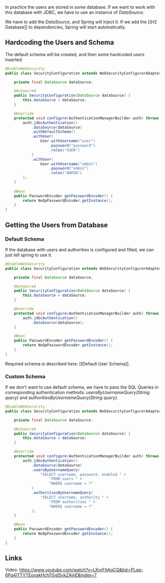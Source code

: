 In practice the users are stored in some database. If we want to work with this database with JDBC, we have to use an instance of _DataSource_.

We have to add the _DataSource_, and Spring will inject it. If we add the [[H2 Database]] to dependencies, Spring will start automatically.


## Hardcoding the Users and Schema

The default schema will be created, and then some hardcoded users inserted.

```java
@EnableWebSecurity
public class SecurityConfiguration extends WebSecurityConfigurerAdapter {

    private final DataSource dataSource;

    @Autowired
    public SecurityConfiguration(DataSource dataSource) {
        this.dataSource = dataSource;
    }

    @Override
    protected void configure(AuthenticationManagerBuilder auth) throws Exception {
        auth.jdbcAuthentication()
            .dataSource(dataSource)
            .withDefaultSchema()
            .withUser(
                User.withUsername("user")
                    .password("password")
                    .roles("USER")
            )
            .withUser(
                User.withUsername("admin")
                    .password("admin")
                    .roles("ADMIN")
        );
    }
    
    @Bean
    public PasswordEncoder getPasswordEncoder() {
        return NoOpPasswordEncoder.getInstance();
    }
}
```

## Getting the Users from Database
### Default Schema
If the database with users and authorities is configured and filled, we can just tell spring to use it.

```java
@EnableWebSecurity
public class SecurityConfiguration extends WebSecurityConfigurerAdapter {

    private final DataSource dataSource;

    @Autowired
    public SecurityConfiguration(DataSource dataSource) {
        this.dataSource = dataSource;
    }

    @Override
    protected void configure(AuthenticationManagerBuilder auth) throws Exception {
        auth.jdbcAuthentication()
            .dataSource(dataSource);
    }

    @Bean
    public PasswordEncoder getPasswordEncoder() {
        return NoOpPasswordEncoder.getInstance();
    }
}
```

Required schema is described here: [[Default User Schema]].

### Custom Schema
If we don't want to use default schema, we have to pass the SQL Queries in corresponding authentication methods: _usersByUsernameQuery(String query)_ and _authoritiesByUsernameQuery(String query)_.

```java
@EnableWebSecurity
public class SecurityConfiguration extends WebSecurityConfigurerAdapter {

    private final DataSource dataSource;

    @Autowired
    public SecurityConfiguration(DataSource dataSource) {
        this.dataSource = dataSource;
    }

    @Override
    protected void configure(AuthenticationManagerBuilder auth) throws Exception {
        auth.jdbcAuthentication()
            .dataSource(dataSource)
            .usersByUsernameQuery(
                "SELECT username, password, enabled " + 
                    "FROM users " + 
                    "WHERE username = ?"
            )
            .authoritiesByUsernameQuery(
                "SELECT username, authority " +
                    "FROM authorities " +
                    "WHERE username = ?"
            );
    }

    @Bean
    public PasswordEncoder getPasswordEncoder() {
        return NoOpPasswordEncoder.getInstance();
    }
}
```


## Links

Video: https://www.youtube.com/watch?v=LKvrFltAgCQ&list=PLqq-6Pq4lTTYTEooakHchTGglSvkZAjnE&index=7


